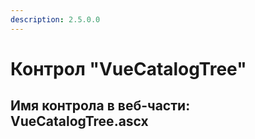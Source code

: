 ```yaml
---
description: 2.5.0.0
---
```


# Контрол "VueCatalogTree"

## Имя контрола в веб-части: VueCatalogTree.ascx


